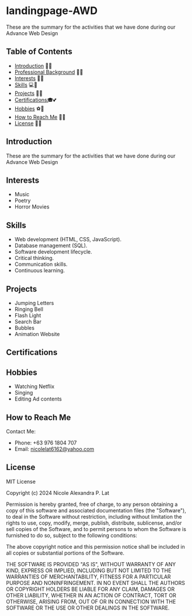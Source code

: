 # landingpage-AWD
These are the summary for the activities that we have done during our Advance Web Design

## Table of Contents

- [Introduction](#introduction) 👩‍💼
- [Professional Background](#professional-background) 💼💅
- [Interests](#interests) 🎀✨
- [Skills](#skills) 💻💖
- [Projects](#projects) 🚀🌸
- [Certifications](#certifications)🎓💕
- [Hobbies](#hobbies) ⚽🌺
- [How to Reach Me](#how-to-reach-me) 📧👛
- [License](#license) 📄💖

## Introduction

These are the summary for the activities that we have done during our Advance Web Design

## Interests
- Music
- Poetry
- Horror Movies

## Skills
- Web development (HTML, CSS, JavaScript).
- Database management (SQL).
- Software development lifecycle.
- Critical thinking.
- Communication skills.
- Continuous learning.
  
## Projects

- Jumping Letters
- Ringing Bell
- Flash Light
- Search Bar
- Bubbles
- Animation Website
  
## Certifications

## Hobbies

- Watching Netflix
- Singing
- Editing Ad contents

## How to Reach Me

Contact Me:
- Phone: +63 976 1804 707
- Email: nicolelat6162@yahoo.com


## License

MIT License

Copyright (c) 2024 Nicole Alexandra P. Lat

Permission is hereby granted, free of charge, to any person obtaining a copy
of this software and associated documentation files (the "Software"), to deal
in the Software without restriction, including without limitation the rights
to use, copy, modify, merge, publish, distribute, sublicense, and/or sell
copies of the Software, and to permit persons to whom the Software is
furnished to do so, subject to the following conditions:

The above copyright notice and this permission notice shall be included in all
copies or substantial portions of the Software.

THE SOFTWARE IS PROVIDED "AS IS", WITHOUT WARRANTY OF ANY KIND, EXPRESS OR
IMPLIED, INCLUDING BUT NOT LIMITED TO THE WARRANTIES OF MERCHANTABILITY,
FITNESS FOR A PARTICULAR PURPOSE AND NONINFRINGEMENT. IN NO EVENT SHALL THE
AUTHORS OR COPYRIGHT HOLDERS BE LIABLE FOR ANY CLAIM, DAMAGES OR OTHER
LIABILITY, WHETHER IN AN ACTION OF CONTRACT, TORT OR OTHERWISE, ARISING FROM,
OUT OF OR IN CONNECTION WITH THE SOFTWARE OR THE USE OR OTHER DEALINGS IN THE
SOFTWARE.
